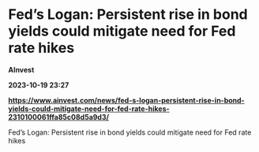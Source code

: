 # Fed’s Logan: Persistent rise in bond yields could mitigate need for Fed rate hikes
**AInvest**

**2023-10-19 23:27**

**https://www.ainvest.com/news/fed-s-logan-persistent-rise-in-bond-yields-could-mitigate-need-for-fed-rate-hikes-2310100061ffa85c08d5a9d3/**

Fed’s Logan: Persistent rise in bond yields could mitigate need for Fed rate hikes